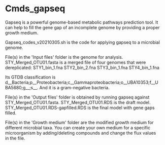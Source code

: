# Cmds_gapseq
Gapseq is a powerful genome-based metabolic pathways prediction tool. It can help to fill the gene gap of an incomplete genome by providing a proper growth medium.


Gapseq_codes_v20210305.sh is the code for applying gapseq to a microbial genome.

File(s) in the 'Input files' folder is the genome for analysis.
STY_Merged_OTU01.fasta is a merged file of four genomes that were dereplicated:
STY1_bin_1.fna
STY2_bin_2.fna
STY3_bin_1.fna
STY4_bin_1.fna

Its GTDB classification is d__Bacteria;p__Proteobacteria;c__Gammaproteobacteria;o__UBA10353;f__UBA5680;g__;s__. And it is a gram-negative bacteria.


File(s) in the 'Output files' folder is obtained by running gapseq against STY_Merged_OTU01.fasta.
STY_Merged_OTU01.RDS is the draft model.
STY_Merged_OTU01.RDS-gapfilled.RDS is the final model with gene gaps filled.


File(s) in the 'Growth medium' folder are the modified growth medium for different microbial taxa. You can create your own medium for a specific microorganism by adding/deleting compounds and change the flux values in the file.